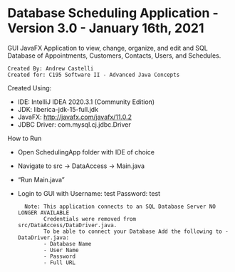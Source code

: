 Database Scheduling Application - Version 3.0 - January 16th, 2021
=
GUI JavaFX Application to view, change, organize, and edit and SQL Database of Appointments, Customers, Contacts, Users, and Schedules.

    Created By: Andrew Castelli
    Created for: C195 Software II - Advanced Java Concepts
Created Using:
- IDE: IntelliJ IDEA 2020.3.1 (Community Edition)
- JDK: liberica-jdk-15-full.jdk
- JavaFX: http://javafx.com/javafx/11.0.2
- JDBC Driver: com.mysql.cj.jdbc.Driver

How to Run
- Open SchedulingApp folder with IDE of choice
- Navigate to src -> DataAccess -> Main.java
- “Run Main.java”
- Login to GUI with Username: test   Password: test

        Note: This application connects to an SQL Database Server NO LONGER AVAILABLE
              Credentials were removed from src/DataAccess/DataDriver.java.
              To be able to connect your Database Add the following to - DataDriver.java:
              - Database Name 
              - User Name
              - Password
              - Full URL
